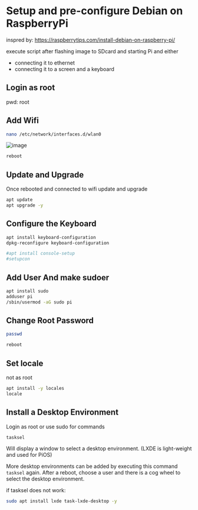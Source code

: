 # Setup and pre-configure Debian on RaspberryPi

inspred by: https://raspberrytips.com/install-debian-on-raspberry-pi/

execute script after flashing image to SDcard and starting Pi and either
  - connecting it to ethernet
  - connecting it to a screen and a keyboard

## Login as root
pwd: root

## Add Wifi
```Bash
nano /etc/network/interfaces.d/wlan0
```

![image](https://user-images.githubusercontent.com/30534845/231862066-77061838-b0b0-4e6c-941b-b9fd6e143208.png)

```Bash
reboot
```

## 

## Update and Upgrade
Once rebooted and connected to wifi update and upgrade

```Bash
apt update
apt upgrade -y
```

## Configure the Keyboard
```Bash
apt install keyboard-configuration
dpkg-reconfigure keyboard-configuration

#apt install console-setup
#setupcon
```

## Add User And make sudoer
```Bash
apt install sudo
adduser pi
/sbin/usermod -aG sudo pi
```

## Change Root Password
```Bash
passwd
```

```Bash
reboot
```

## Set locale
not as root
```Bash
apt install -y locales
locale
```

## Install a Desktop Environment
Login as root or use sudo for commands

```Bash
tasksel
```
Will display a window to select a desktop environment. (LXDE is light-weight and used for PiOS)

More desktop environments can be added by executing this command `tasksel` again. After a reboot, choose a user and there is a cog wheel to select the desktop environment.

if tasksel does not work:
```Bash
sudo apt install lxde task-lxde-desktop -y
```
